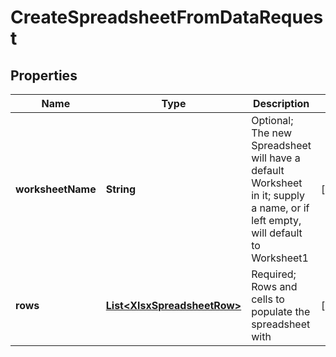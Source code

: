 
# CreateSpreadsheetFromDataRequest

## Properties
Name | Type | Description | Notes
------------ | ------------- | ------------- | -------------
**worksheetName** | **String** | Optional; The new Spreadsheet will have a default Worksheet in it; supply a name, or if left empty, will default to Worksheet1 |  [optional]
**rows** | [**List&lt;XlsxSpreadsheetRow&gt;**](XlsxSpreadsheetRow.md) | Required; Rows and cells to populate the spreadsheet with |  [optional]



